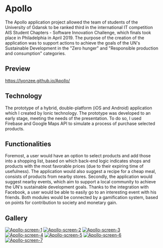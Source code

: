 # Apollo
The Apollo application project allowed the team of students of the University of Gdansk to be ranked third in the international IT competition AIS Student Chapters - Software Innovation Challenge,
which finals took place in Philadelphia in April 2019. The purpose of the creation of the application was to support actions to achieve the goals of the UN's Sustainable Development in the "Zero hunger" and "Responsible production and consumption" categories.

## Preview
https://lyonzee.github.io/Apollo/

## Technology
The prototype of a hybrid, double-platform (iOS and Android) application which I created by Ionic technology. The prototype was developed to an early stage, meeting the needs of the presentation. To do so, I used Firebase and Google Maps API to simulate a process of purchase selected products.

## Functionalities
Foremost, a user would have an option to select products and add those into a shopping list, based on which back-end logic indicates shops and products with the most favorable prices (due to their expiring time of usefulness). The application would also suggest a recipe for a cheap meal, consists of products from nearby stores.
Secondly, the application would suggest nearby events, which aim to support a local community to achieve the UN's sustainable development goals. Thanks to the integration with Facebook, a user would be able to easily go to an interesting event with his friends.
Both modules would be connected by a gamification system, based on points for contribution to society and monetary gain.

## Gallery
<a href="https://ibb.co/5TcbwBg"><img src="https://i.ibb.co/5TcbwBg/Apollo-screen-1.jpg" alt="Apollo-screen-1" border="0"></a> <a href="https://ibb.co/FBdQsB7"><img src="https://i.ibb.co/FBdQsB7/Apollo-screen-2.jpg" alt="Apollo-screen-2" border="0"></a> <a href="https://ibb.co/GQpMkLz"><img src="https://i.ibb.co/GQpMkLz/Apollo-screen-3.jpg" alt="Apollo-screen-3" border="0"></a> <a href="https://ibb.co/2Y39W6j"><img src="https://i.ibb.co/2Y39W6j/Apollo-screen-4.jpg" alt="Apollo-screen-4" border="0"></a> <a href="https://ibb.co/cXR25nh"><img src="https://i.ibb.co/cXR25nh/Apollo-screen-5.jpg" alt="Apollo-screen-5" border="0"></a> <a href="https://ibb.co/h15v7g3"><img src="https://i.ibb.co/h15v7g3/Apollo-screen-6.jpg" alt="Apollo-screen-6" border="0"></a> <a href="https://ibb.co/XXMWnwz"><img src="https://i.ibb.co/XXMWnwz/Apollo-screen-7.jpg" alt="Apollo-screen-7" border="0"></a>
